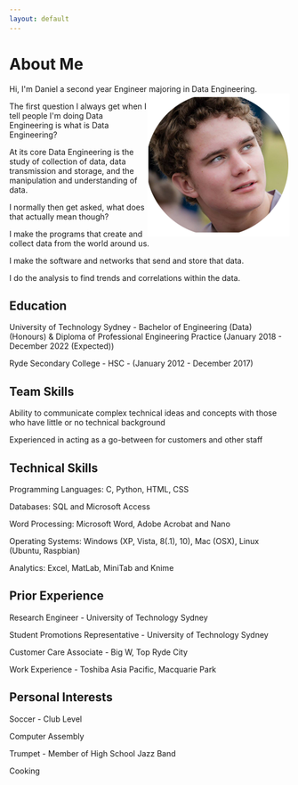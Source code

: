 ```yaml
---
layout: default
---
```

# About Me

Hi, I'm Daniel a second year Engineer majoring in Data Engineering. <img align="right" src="/assets/images/Website_Photo.png" alt ="Photo">


The first question I always get when I tell people I'm doing Data Engineering is what is Data Engineering?

At its core Data Engineering is the study of collection of data, data transmission and storage, and the manipulation and understanding of data.

I normally then get asked, what does that actually mean though?

I make the programs that create and collect data from the world around us.

I make the software and networks that send and store that data.

I do the analysis to find trends and correlations within the data.  

## Education

University of Technology Sydney - Bachelor of Engineering (Data) (Honours) & Diploma of Professional Engineering Practice (January 2018 - December 2022 (Expected))

Ryde Secondary College - HSC - (January 2012 - December 2017)


## Team Skills

Ability to communicate complex technical ideas and concepts with those who have little or no technical background

Experienced in acting as a go-between for customers and other staff


## Technical Skills

Programming Languages: C, Python, HTML, CSS

Databases: SQL and Microsoft Access

Word Processing: Microsoft Word, Adobe Acrobat and Nano

Operating Systems: Windows (XP, Vista, 8(.1), 10), Mac (OSX), Linux (Ubuntu, Raspbian)

Analytics: Excel, MatLab, MiniTab and Knime


## Prior Experience

Research Engineer - University of Technology Sydney

Student Promotions Representative - University of Technology Sydney

Customer Care Associate - Big W, Top Ryde City

Work Experience - Toshiba Asia Pacific, Macquarie Park


## Personal Interests

Soccer - Club Level

Computer Assembly

Trumpet - Member of High School Jazz Band

Cooking